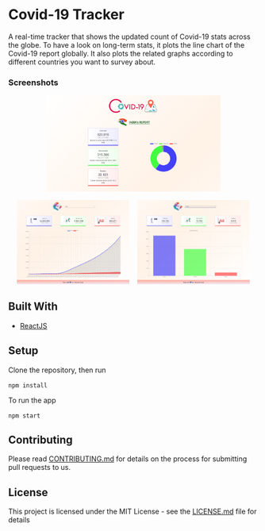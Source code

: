 # Covid-19 Tracker

A real-time tracker that shows the updated count of Covid-19 stats across the globe. To have a look on long-term stats, it plots the line chart of the Covid-19 report globally. It also plots the related graphs according to different countries you want to survey about. 

### Screenshots

<p align="center"><img src="src/images/Screenshot1.png" width="70%"></p>

<p align="center"><img src="src/images/Screenshot2.png" width=45% />&nbsp;&nbsp;&nbsp;&nbsp;<img src="src/images/Screenshot3.png" width=45% /></p>

## Built With

- [ReactJS](https://reactjs.org/)

## Setup

Clone the repository, then run

```
npm install
```

To run the app

```
npm start
```


## Contributing

Please read [CONTRIBUTING.md](CONTRIBUTING.md) for details on the process for submitting pull requests to us.

## License

This project is licensed under the MIT License - see the [LICENSE.md](LICENSE.md) file for details

